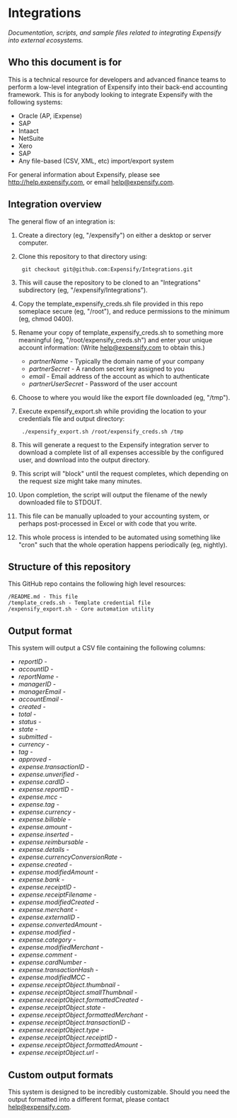 Integrations
============
*Documentation, scripts, and sample files related to integrating Expensify into external ecosystems.*

Who this document is for
------------------------
This is a technical resource for developers and advanced finance teams to perform a low-level integration of Expensify into their back-end accounting framework.  This is for anybody looking to integrate Expensify with the following systems:

* Oracle (AP, iExpense)
* SAP
* Intaact
* NetSuite
* Xero
* SAP
* Any file-based (CSV, XML, etc) import/export system

For general information about Expensify, please see http://help.expensify.com, or email help@expensify.com.

Integration overview
--------------------
The general flow of an integration is:

1. Create a directory (eg, "/expensify") on either a desktop or server computer.

2. Clone this repository to that directory using:

        git checkout git@github.com:Expensify/Integrations.git

3. This will cause the repository to be cloned to an "Integrations" subdirectory (eg, "/expensify/Integrations").

4. Copy the template_expensify_creds.sh file provided in this repo someplace secure (eg, "/root"), and reduce permissions to the minimum (eg, chmod 0400).

5. Rename your copy of template_expensify_creds.sh to something more meaningful (eg, "/root/expensify_creds.sh") and enter your unique account information:  (Write help@expensify.com to obtain this.)
    * *partnerName* - Typically the domain name of your company
    * *partnerSecret* - A random secret key assigned to you
    * *email* - Email address of the account as which to authenticate
    * *partnerUserSecret* - Password of the user account


6. Choose to where you would like the export file downloaded (eg, "/tmp").

7. Execute expensify_export.sh while providing the location to your credentials file and output directory:

        ./expensify_export.sh /root/expensify_creds.sh /tmp

8. This will generate a request to the Expensify integration server to download a complete list of all expenses accessible by the configured user, and download into the output directory.

9. This script will "block" until the request completes, which depending on the request size might take many minutes.

10. Upon completion, the script will output the filename of the newly downloaded file to STDOUT.

11. This file can be manually uploaded to your accounting system, or perhaps post-processed in Excel or with code that you write.

12. This whole process is intended to be automated using something like "cron" such that the whole operation happens periodically (eg, nightly).


Structure of this repository
----------------------------
This GitHub repo contains the following high level resources:

    /README.md - This file
    /template_creds.sh - Template credential file
    /expensify_export.sh - Core automation utility

Output format
-------------
This system will output a CSV file containing the following columns:

* *reportID* -
* *accountID* -
* *reportName* -
* *managerID* -
* *managerEmail* -
* *accountEmail* -
* *created* -
* *total* -
* *status* -
* *state* -
* *submitted* -
* *currency* -
* *tag* -
* *approved* -
* *expense.transactionID* -
* *expense.unverified* -
* *expense.cardID* -
* *expense.reportID* -
* *expense.mcc* -
* *expense.tag* -
* *expense.currency* -
* *expense.billable* -
* *expense.amount* -
* *expense.inserted* -
* *expense.reimbursable* -
* *expense.details* -
* *expense.currencyConversionRate* -
* *expense.created* -
* *expense.modifiedAmount* -
* *expense.bank* -
* *expense.receiptID* -
* *expense.receiptFilename* -
* *expense.modifiedCreated* -
* *expense.merchant* -
* *expense.externalID* -
* *expense.convertedAmount* -
* *expense.modified* -
* *expense.category* -
* *expense.modifiedMerchant* -
* *expense.comment* -
* *expense.cardNumber* -
* *expense.transactionHash* -
* *expense.modifiedMCC* -
* *expense.receiptObject.thumbnail* -
* *expense.receiptObject.smallThumbnail* -
* *expense.receiptObject.formattedCreated* -
* *expense.receiptObject.state* -
* *expense.receiptObject.formattedMerchant* -
* *expense.receiptObject.transactionID* -
* *expense.receiptObject.type* -
* *expense.receiptObject.receiptID* -
* *expense.receiptObject.formattedAmount* -
* *expense.receiptObject.url* -

Custom output formats
---------------------
This system is designed to be incredibly customizable.  Should you need the output formatted into a different format, please contact help@expensify.com.
